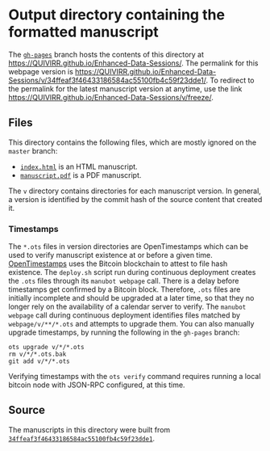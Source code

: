 # Output directory containing the formatted manuscript

The [`gh-pages`](https://github.com/QUIVIRR/Enhanced-Data-Sessions/tree/gh-pages) branch hosts the contents of this directory at <https://QUIVIRR.github.io/Enhanced-Data-Sessions/>.
The permalink for this webpage version is <https://QUIVIRR.github.io/Enhanced-Data-Sessions/v/34ffeaf3f46433186584ac55100fb4c59f23dde1/>.
To redirect to the permalink for the latest manuscript version at anytime, use the link <https://QUIVIRR.github.io/Enhanced-Data-Sessions/v/freeze/>.

## Files

This directory contains the following files, which are mostly ignored on the `master` branch:

+ [`index.html`](index.html) is an HTML manuscript.
+ [`manuscript.pdf`](manuscript.pdf) is a PDF manuscript.

The `v` directory contains directories for each manuscript version.
In general, a version is identified by the commit hash of the source content that created it.

### Timestamps

The `*.ots` files in version directories are OpenTimestamps which can be used to verify manuscript existence at or before a given time.
[OpenTimestamps](https://opentimestamps.org/) uses the Bitcoin blockchain to attest to file hash existence.
The `deploy.sh` script run during continuous deployment creates the `.ots` files through its `manubot webpage` call.
There is a delay before timestamps get confirmed by a Bitcoin block.
Therefore, `.ots` files are initially incomplete and should be upgraded at a later time, so that they no longer rely on the availability of a calendar server to verify.
The `manubot webpage` call during continuous deployment identifies files matched by `webpage/v/**/*.ots` and attempts to upgrade them.
You can also manually upgrade timestamps, by running the following in the `gh-pages` branch:

```shell
ots upgrade v/*/*.ots
rm v/*/*.ots.bak
git add v/*/*.ots
```

Verifying timestamps with the `ots verify` command requires running a local bitcoin node with JSON-RPC configured, at this time.

## Source

The manuscripts in this directory were built from
[`34ffeaf3f46433186584ac55100fb4c59f23dde1`](https://github.com/QUIVIRR/Enhanced-Data-Sessions/commit/34ffeaf3f46433186584ac55100fb4c59f23dde1).
